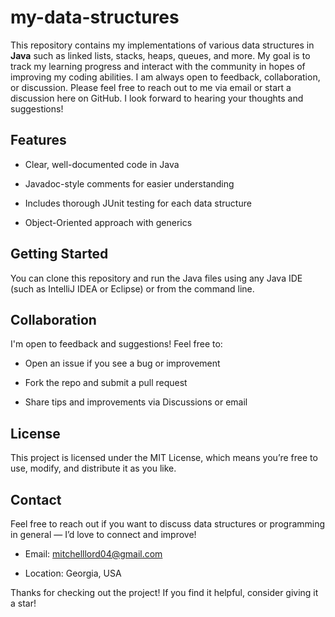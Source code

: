 # my-data-structures

This repository contains my implementations of various data structures in **Java** such as linked lists, stacks, heaps, queues, and more. My goal is to track my learning progress and interact with the community in hopes of improving my coding abilities. I am always open to feedback, collaboration, or discussion. Please feel free to reach out to me via email or start a discussion here on GitHub. I look forward to hearing your thoughts and suggestions!

## Features

- Clear, well-documented code in Java

- Javadoc-style comments for easier understanding

- Includes thorough JUnit testing for each data structure

- Object-Oriented approach with generics

## Getting Started

You can clone this repository and run the Java files using any Java IDE (such as IntelliJ IDEA or Eclipse) or from the command line.

## Collaboration

I'm open to feedback and suggestions! Feel free to:

- Open an issue if you see a bug or improvement

- Fork the repo and submit a pull request

- Share tips and improvements via Discussions or email

## License

This project is licensed under the MIT License, which means you’re free to use, modify, and distribute it as you like.

## Contact 
Feel free to reach out if you want to discuss data structures or programming in general — I’d love to connect and improve!
- Email: mitchelllord04@gmail.com

- Location: Georgia, USA

  

Thanks for checking out the project! If you find it helpful, consider giving it a star!
